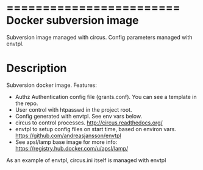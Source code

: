 ========================
Docker subversion image 
========================

Subversion image managed with circus. Config parameters managed with envtpl. 

Description
===========

Subversion docker image. Features:

* Authz Authentication config file (grants.conf). You can see a template in the repo.
* User control with htpasswd in the project root.
* Config generated with envtpl. See env vars below.
* circus to control processes. http://circus.readthedocs.org/
* envtpl to setup config files on start time, based on environ vars. https://github.com/andreasjansson/envtpl
* See apsl/lamp base image for more info: https://registry.hub.docker.com/u/apsl/lamp/

As an example of envtpl, circus.ini itself is managed with envtpl

